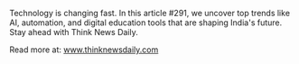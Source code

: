 Technology is changing fast. In this article #291, we uncover top trends like AI, automation, and digital education tools that are shaping India's future. Stay ahead with Think News Daily.

Read more at: www.thinknewsdaily.com